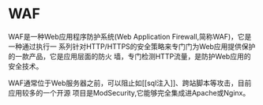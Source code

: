 # WAF
WAF是一种Web应用程序防护系统(Web Application Firewall,简称WAF)，它是一种通过执行一
系列针对HTTP/HTTPS的安全策略来专门门为Web应用提供保护的一款产品，它是应用层面的防火
墙，专门检测HTTP流量，是防护Web应用的安全技术。

WAF通常位于Web服务器之前，可以阻止如[[sql注入]]、跨站脚本等攻击，目前应用较多的一个开源
项目是ModSecurity,它能够完全集成进Apache或Nginx。